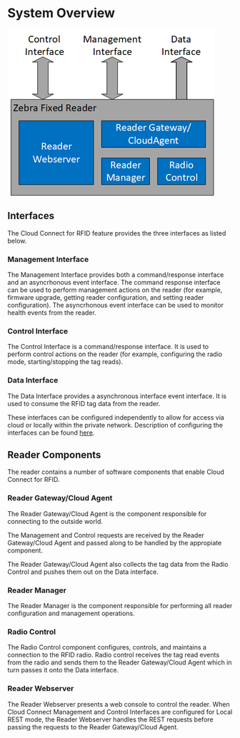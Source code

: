 # System Overview

![System Overview](../assets/images/SystemOverview.png "System Overview")

## Interfaces

The Cloud Connect for RFID feature provides the three interfaces as listed below.

### Management Interface

The Management Interface provides both a command/response interface and an asyncrhonous event interface. The command response interface can be used to perform management actions on the reader (for example, firmware upgrade, getting reader configuration, and setting reader configuration). The asyncrhonous event interface can be used to monitor health events from the reader.

### Control Interface

The Control Interface is a command/response interface. It is used to perform control actions on the reader (for example, configuring the radio mode, starting/stopping the tag reads).

### Data Interface

The Data Interface provides a asynchronous interface event interface. It  is used to consume the RFID tag data from the reader.

These interfaces can be configured independently to allow for access via cloud or  locally within the private
network. Description of configuring the interfaces can be found [here](CloudConnectConfiguration.md).

## Reader Components

The reader contains a number of software components that enable Cloud Connect for RFID.

### Reader Gateway/Cloud Agent

The Reader Gateway/Cloud Agent is the component responsible for connecting to the outside world.

The Management and Control requests are received by the Reader Gateway/Cloud Agent and passed along to be handled by the appropiate component.

The Reader Gateway/Cloud Agent also collects the tag data from the Radio Control and pushes them out on the Data interface.

### Reader Manager

The Reader Manager is the component responsible for performing all reader configuration and management operations.

### Radio Control

The Radio Control component configures, controls, and maintains a connection to the RFID radio. Radio control receives
the tag read events from the radio and sends them to the Reader Gateway/Cloud Agent which in turn passes it onto the Data
interface.

### Reader Webserver

The Reader Webserver presents a web console to control the reader. When Cloud Connect Management and Control Interfaces are configured for Local REST mode, the Reader Webserver handles the REST requests before passing the requests to the Reader Gateway/Cloud Agent.
